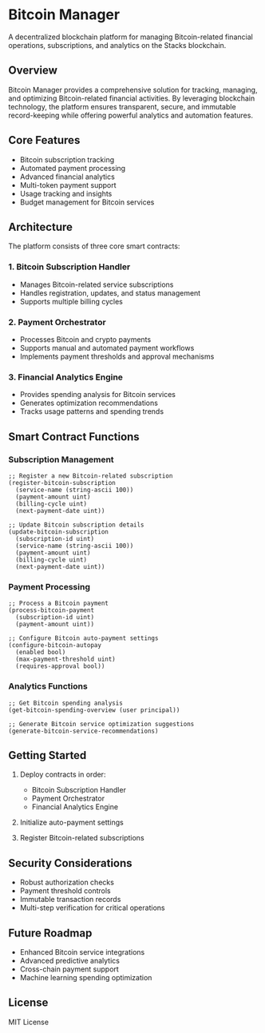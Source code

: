 # Bitcoin Manager

A decentralized blockchain platform for managing Bitcoin-related financial operations, subscriptions, and analytics on the Stacks blockchain.

## Overview

Bitcoin Manager provides a comprehensive solution for tracking, managing, and optimizing Bitcoin-related financial activities. By leveraging blockchain technology, the platform ensures transparent, secure, and immutable record-keeping while offering powerful analytics and automation features.

## Core Features

- Bitcoin subscription tracking
- Automated payment processing
- Advanced financial analytics
- Multi-token payment support
- Usage tracking and insights
- Budget management for Bitcoin services

## Architecture

The platform consists of three core smart contracts:

### 1. Bitcoin Subscription Handler
- Manages Bitcoin-related service subscriptions
- Handles registration, updates, and status management
- Supports multiple billing cycles

### 2. Payment Orchestrator
- Processes Bitcoin and crypto payments
- Supports manual and automated payment workflows
- Implements payment thresholds and approval mechanisms

### 3. Financial Analytics Engine
- Provides spending analysis for Bitcoin services
- Generates optimization recommendations
- Tracks usage patterns and spending trends

## Smart Contract Functions

### Subscription Management
```clarity
;; Register a new Bitcoin-related subscription
(register-bitcoin-subscription 
  (service-name (string-ascii 100))
  (payment-amount uint)
  (billing-cycle uint)
  (next-payment-date uint))

;; Update Bitcoin subscription details
(update-bitcoin-subscription
  (subscription-id uint)
  (service-name (string-ascii 100))
  (payment-amount uint)
  (billing-cycle uint)
  (next-payment-date uint))
```

### Payment Processing
```clarity
;; Process a Bitcoin payment
(process-bitcoin-payment 
  (subscription-id uint)
  (payment-amount uint))

;; Configure Bitcoin auto-payment settings
(configure-bitcoin-autopay 
  (enabled bool)
  (max-payment-threshold uint)
  (requires-approval bool))
```

### Analytics Functions
```clarity
;; Get Bitcoin spending analysis
(get-bitcoin-spending-overview (user principal))

;; Generate Bitcoin service optimization suggestions
(generate-bitcoin-service-recommendations)
```

## Getting Started

1. Deploy contracts in order:
   - Bitcoin Subscription Handler
   - Payment Orchestrator
   - Financial Analytics Engine

2. Initialize auto-payment settings
3. Register Bitcoin-related subscriptions

## Security Considerations

- Robust authorization checks
- Payment threshold controls
- Immutable transaction records
- Multi-step verification for critical operations

## Future Roadmap

- Enhanced Bitcoin service integrations
- Advanced predictive analytics
- Cross-chain payment support
- Machine learning spending optimization

## License

MIT License